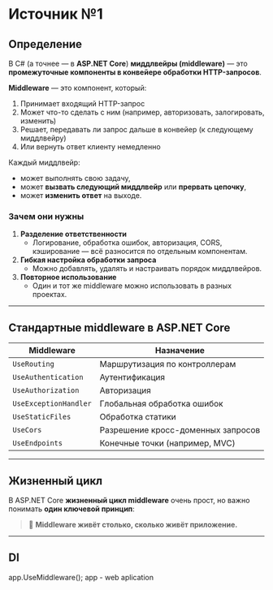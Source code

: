 # Источник №1

## Определение

В C# (а точнее — в **ASP.NET Core**) **миддлвейры (middleware)** — это **промежуточные компоненты в конвейере обработки HTTP-запросов**.

**Middleware** — это компонент, который:
1. Принимает входящий HTTP-запрос
2. Может что-то сделать с ним (например, авторизовать, залогировать, изменить)
3. Решает, передавать ли запрос дальше в конвейер (к следующему миддлвейру)
4. Или вернуть ответ клиенту немедленно

Каждый миддлвейр:
- может выполнять свою задачу,
- может **вызвать следующий миддлвейр** или **прервать цепочку**,
- может **изменить ответ** на выходе.
### Зачем они нужны

1. **Разделение ответственности**
    - Логирование, обработка ошибок, авторизация, CORS, кэширование — всё разносится по отдельным компонентам.
2. **Гибкая настройка обработки запроса**
    - Можно добавлять, удалять и настраивать порядок миддлвейров.
3. **Повторное использование**
    - Один и тот же middleware можно использовать в разных проектах.

---
## Стандартные middleware в ASP.NET Core

| Middleware            | Назначение                         |
| --------------------- | ---------------------------------- |
| `UseRouting`          | Маршрутизация по контроллерам      |
| `UseAuthentication`   | Аутентификация                     |
| `UseAuthorization`    | Авторизация                        |
| `UseExceptionHandler` | Глобальная обработка ошибок        |
| `UseStaticFiles`      | Обработка статики                  |
| `UseCors`             | Разрешение кросс-доменных запросов |
| `UseEndpoints`        | Конечные точки (например, MVC)     |

---
## Жизненный цикл
В ASP.NET Core **жизненный цикл middleware** очень прост, но важно понимать **один ключевой принцип**:

> 🔁 **Middleware живёт столько, сколько живёт приложение.**

---
## DI
app.UseMiddleware<MyMiddleware>();
app - web aplication


